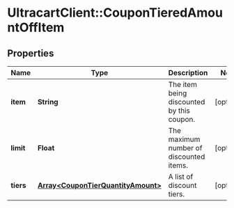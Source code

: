# UltracartClient::CouponTieredAmountOffItem

## Properties
Name | Type | Description | Notes
------------ | ------------- | ------------- | -------------
**item** | **String** | The item being discounted by this coupon. | [optional] 
**limit** | **Float** | The maximum number of discounted items. | [optional] 
**tiers** | [**Array&lt;CouponTierQuantityAmount&gt;**](CouponTierQuantityAmount.md) | A list of discount tiers. | [optional] 


